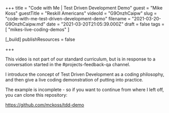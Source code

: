 +++
title = "Code with Me | Test Driven Development Demo"
guest = "Mike Koss"
guestTitle = "Reskill Americans"
videoId = "G9OnzhCaipw"
slug = "code-with-me-test-driven-development-demo"
filename = "2021-03-20-G9OnzhCaipw.md"
date = "2021-03-20T21:05:39.000Z"
draft = false
tags = [ "mikes-live-coding-demos" ]

[_build]
publishResources = false

+++

This video is not part of our standard curriculum, but is in response to a conversation started in the #projects-feedback-qa channel.

I introduce the concept of Test Driven Development as a coding philosophy, and then give a live coding demonstration of putting into practice.

The example is incomplete - so if you want to continue from where I  left off, you can clone this repository:

https://github.com/mckoss/tdd-demo
